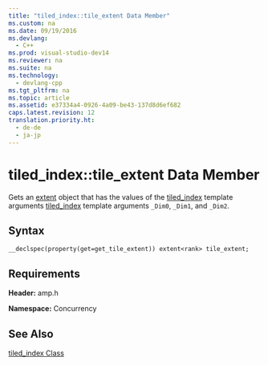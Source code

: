 ```yaml
---
title: "tiled_index::tile_extent Data Member"
ms.custom: na
ms.date: 09/19/2016
ms.devlang: 
  - C++
ms.prod: visual-studio-dev14
ms.reviewer: na
ms.suite: na
ms.technology: 
  - devlang-cpp
ms.tgt_pltfrm: na
ms.topic: article
ms.assetid: e37334a4-0926-4a09-be43-137d8d6ef682
caps.latest.revision: 12
translation.priority.ht: 
  - de-de
  - ja-jp
---
```

# tiled_index::tile_extent Data Member
Gets an [extent](../vs140/extent-Class--C---AMP-.md) object that has the values of the [tiled_index](../vs140/tiled_index-Class.md) template arguments [tiled_index](../vs140/tiled_index-Class.md) template arguments `_Dim0`, `_Dim1`, and `_Dim2`.  
  
## Syntax  
  
```  
__declspec(property(get=get_tile_extent)) extent<rank> tile_extent;  
```  
  
## Requirements  
 **Header:** amp.h  
  
 **Namespace:** Concurrency  
  
## See Also  
 [tiled_index Class](../vs140/tiled_index-Class.md)